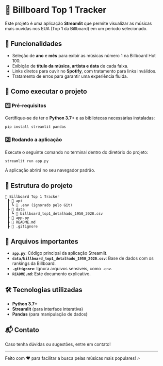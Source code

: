 # 🎵 Billboard Top 1 Tracker

Este projeto é uma aplicação **Streamlit** que permite visualizar as músicas mais ouvidas nos EUA (Top 1 da Billboard) em um período selecionado.

## 📌 Funcionalidades
- Seleção de **ano** e **mês** para exibir as músicas número 1 na Billboard Hot 100.
- Exibição de **título da música, artista e data** de cada faixa.
- Links diretos para ouvir no **Spotify**, com tratamento para links inválidos.
- Tratamento de erros para garantir uma experiência fluida.

## 🚀 Como executar o projeto
### 1️⃣ Pré-requisitos
Certifique-se de ter o **Python 3.7+** e as bibliotecas necessárias instaladas:
```sh
pip install streamlit pandas
```

### 2️⃣ Rodando a aplicação
Execute o seguinte comando no terminal dentro do diretório do projeto:
```sh
streamlit run app.py
```

A aplicação abrirá no seu navegador padrão.

## 📂 Estrutura do projeto
```
📂 Billboard Top 1 Tracker
 ┣ 📂 api
 ┃ ┗ 📄 .env (ignorado pelo Git)
 ┣ 📂 data
 ┃ ┗ 📄 billboard_top1_detalhado_1950_2020.csv
 ┣ 📄 app.py
 ┣ 📄 README.md
 ┣ 📄 .gitignore
```

## 📄 Arquivos importantes
- **`app.py`**: Código principal da aplicação Streamlit.
- **`data/billboard_top1_detalhado_1950_2020.csv`**: Base de dados com os rankings da Billboard.
- **`.gitignore`**: Ignora arquivos sensíveis, como `.env`.
- **`README.md`**: Este documento explicativo.

## 🛠 Tecnologias utilizadas
- **Python 3.7+**
- **Streamlit** (para interface interativa)
- **Pandas** (para manipulação de dados)

## 📬 Contato
Caso tenha dúvidas ou sugestões, entre em contato!

---
Feito com ❤️ para facilitar a busca pelas músicas mais populares! 🎶
